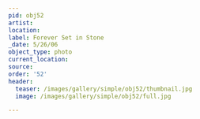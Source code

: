 ```yaml
---
pid: obj52
artist:
location:
label: Forever Set in Stone
_date: 5/26/06
object_type: photo
current_location:
source:
order: '52'
header:
  teaser: /images/gallery/simple/obj52/thumbnail.jpg
  image: /images/gallery/simple/obj52/full.jpg

---
```

